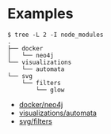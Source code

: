 # Examples

```
$ tree -L 2 -I node_modules
.
├── docker
│   └── neo4j
└── visualizations
    └── automata
└── svg
    └── filters
        └── glow
```

* [docker/neo4j](docker/neo4j)
* [visualizations/automata](visualizations/automata)
* [svg/filters](svg/filters/glow)
